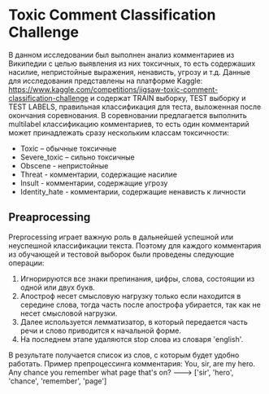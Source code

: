 # Toxic Comment Classification Challenge
В данном исследовании был выполнен анализ комментариев из Википедии с целью выявления из них токсичных, то есть содержаших насилие, непристойные выражения, ненависть, угрозу и т.д.
Данные для исследования представлены на платформе Kaggle: 
https://www.kaggle.com/competitions/jigsaw-toxic-comment-classification-challenge 
и содержат TRAIN выборку, TEST выборку и TEST LABELS, правильная классификация для теста, выложенная после окончания соревнования.
В соревновании предлагается выполнить multilabel классификацию комментариев, то есть один комментарий может принадлежать сразу нескольким классам токсичности:

*   Toxic – обычные токсичные
*   Severe_toxic – сильно токсичные
*   Obscene - непристойные
*   Threat - комментарии, содержащие насилие
*   Insult - комментарии, содержащие угрозу
*   Identity_hate - комментарии, содержащие ненависть к личности

## Preaprocessing
Preprocessing играет важную роль в дальнейшей успешной или неуспешной классификации текста. Поэтому для каждого комментария из обучающей и тестовой выборок были проведены следующие операции:

1.   Игнорируются все знаки препинания, цифры, слова, состоящии из одной или двух букв.
2.   Апостроф несет смысловую нагрузку только если находится в середине слова, тогда часть после апострофа убирается, так как не несет смысловой нагрузки.
3.   Далее используется лемматизатор, в который передается часть речи и слово приводится к начальной форме.
4.   На последнем этапе удаляются stop слова из словаря 'english'.

В результате получается список из слов, с которым будет удобно работать.
Пример препроцессинга комментария:
You, sir, are my hero. Any chance you remember what page that's on? ---> ['sir', 'hero', 'chance', 'remember', 'page']
